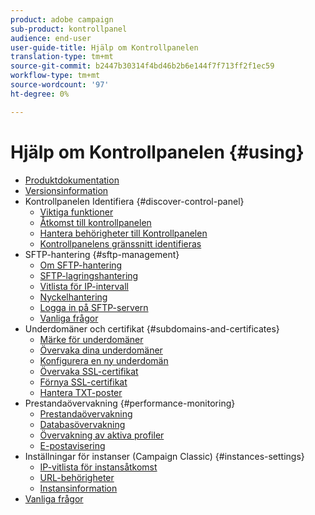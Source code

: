 ```yaml
---
product: adobe campaign
sub-product: kontrollpanel
audience: end-user
user-guide-title: Hjälp om Kontrollpanelen
translation-type: tm+mt
source-git-commit: b2447b30314f4bd46b2b6e144f7f713ff2f1ec59
workflow-type: tm+mt
source-wordcount: '97'
ht-degree: 0%

---
```



# Hjälp om Kontrollpanelen {#using}

+ [Produktdokumentation](control-panel-home.md)
+ [Versionsinformation](release-notes.md)
+ Kontrollpanelen Identifiera {#discover-control-panel}
   + [Viktiga funktioner](discover/using/key-features.md)
   + [Åtkomst till kontrollpanelen](discover/using/accessing-control-panel.md)
   + [Hantera behörigheter till Kontrollpanelen](discover/using/managing-permissions.md)
   + [Kontrollpanelens gränssnitt identifieras](discover/using/discovering-the-interface.md)
+ SFTP-hantering {#sftp-management}
   + [Om SFTP-hantering](sftp/using/about-sftp-management.md)
   + [SFTP-lagringshantering](sftp/using/sftp-storage-management.md)
   + [Vitlista för IP-intervall](sftp/using/ip-range-whitelisting.md)
   + [Nyckelhantering](sftp/using/key-management.md)
   + [Logga in på SFTP-servern](sftp/using/logging-into-sftp-server.md)
   + [Vanliga frågor](sftp/using/common-questions.md)
+ Underdomäner och certifikat {#subdomains-and-certificates}
   + [Märke för underdomäner](subdomains-certificates/using/subdomains-branding.md)
   + [Övervaka dina underdomäner](subdomains-certificates/using/monitoring-subdomains.md)
   + [Konfigurera en ny underdomän](subdomains-certificates/using/setting-up-new-subdomain.md)
   + [Övervaka SSL-certifikat](subdomains-certificates/using/monitoring-ssl-certificates.md)
   + [Förnya SSL-certifikat](subdomains-certificates/using/renewing-subdomain-certificate.md)
   + [Hantera TXT-poster](subdomains-certificates/using/managing-txt-records.md)
+ Prestandaövervakning {#performance-monitoring}
   + [Prestandaövervakning](performance-monitoring/using/about-performance-monitoring.md)
   + [Databasövervakning](performance-monitoring/using/database-monitoring.md)
   + [Övervakning av aktiva profiler](performance-monitoring/using/active-profiles-monitoring.md)
   + [E-postavisering](performance-monitoring/using/email-alerting.md)
+ Inställningar för instanser (Campaign Classic) {#instances-settings}
   + [IP-vitlista för instansåtkomst](instances-settings/using/ip-whitelisting-instance-access.md)
   + [URL-behörigheter](instances-settings/using/url-permissions.md)
   + [Instansinformation](instances-settings/using/instance-details.md)
+ [Vanliga frågor](faq.md)
